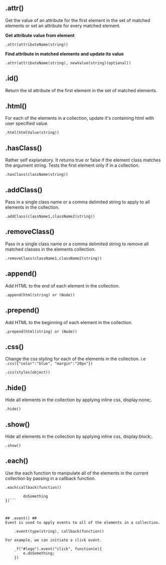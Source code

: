 ## .attr() ##
Get the value of an attribute for the first element in the set of matched elements or set an attribute for every matched element.

**Get attribute value from element**

    .attr(attributeName(string))

**Find attribute in matched elements and update its value**

    .attr(attributeName(string), newValue(string)(optional))
   
 

## .id() ##
Return the id attribute of the first element in the set of matched elements.



## .html() ##
For each of the elements in a collection, update it's containing html with user specified value.

	.html(htmlValue(string))



## .hasClass() ##
Rather self explanatory. It returns true or false if the element class matches the argument string. Tests the first element only if in a collection. 

	.hasClass(className(string))



## .addClass() ##
Pass in a single class name or a comma delimited string to apply to all elements in the collection. 

	.addClass(className1,className2(string))



## .removeClass() ##
Pass in a single class name or a comma delimited string to remove all matched classes in the elements collection. 

	.removeClass(className1,className2(string))



## .append() ##
Add HTML to the end of each element in the collection. 

	.append(html(string) or (Node))



## .prepend() ##
Add HTML to the beginning of each element in the collection. 

	.prepend(html(string) or (Node))



## .css() ##
Change the css styling for each of the elements in the collection. i.e ```.css({"color":"blue", "margin":"20px"})```

	.css(styles(object))



## .hide() ##
Hide all elements in the collection by applying inline css, display:none;.

	.hide()



## .show() ##
Hide all elements in the collection by applying inline css, display:block;.

	.show()



## .each() ##
Use the each function to manipulate all of the elements in the current collection by passing in a callback function.

	.each(callback(function))

```_f("div").each(function(e){
		doSomething
})```



## .event() ##
Event is used to apply events to all of the elements in a collection.

	.event(type(string), callback(function))

For example, we can initiate a click event.

	_f("#logo").event("click", function(e){
		e.doSomething;
	})
